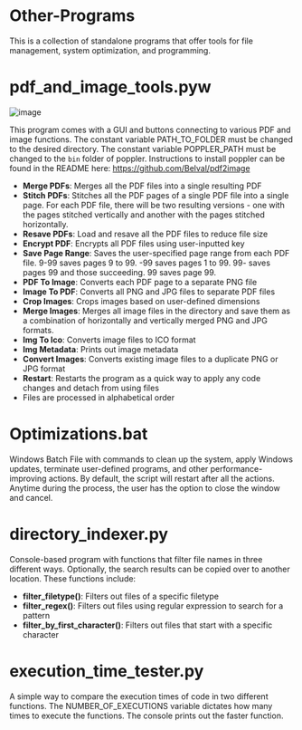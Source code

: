 # Other-Programs

This is a collection of standalone programs that offer tools for file management, system optimization, and programming.

# pdf_and_image_tools.pyw

![image](https://user-images.githubusercontent.com/86848773/208513617-40b3e4df-9212-4ab5-be8a-a4891a100c11.png)

This program comes with a GUI and buttons connecting to various PDF and image functions. The constant variable
PATH_TO_FOLDER must be changed to the desired directory. The constant variable POPPLER_PATH must be changed to
the ```bin``` folder of poppler. Instructions to install poppler can be found in the README
here: https://github.com/Belval/pdf2image

* **Merge PDFs**: Merges all the PDF files into a single resulting PDF
* **Stitch PDFs**: Stitches all the PDF pages of a single PDF file into a single page. For each PDF file, there will be two resulting versions - one with the pages stitched vertically and another with the pages stitched horizontally.
* **Resave PDFs**: Load and resave all the PDF files to reduce file size
* **Encrypt PDF**: Encrypts all PDF files using user-inputted key
* **Save Page Range**: Saves the user-specified page range from each PDF file. 9-99 saves pages 9 to 99. -99 saves pages 1 to 99. 99- saves pages 99 and those succeeding. 99 saves page 99.
* **PDF To Image**: Converts each PDF page to a separate PNG file
* **Image To PDF**: Converts all PNG and JPG files to separate PDF files
* **Crop Images**: Crops images based on user-defined dimensions
* **Merge Images**: Merges all image files in the directory and save them as a combination of horizontally and vertically merged PNG and JPG formats.
* **Img To Ico**: Converts image files to ICO format
* **Img Metadata**: Prints out image metadata
* **Convert Images**: Converts existing image files to a duplicate PNG or JPG format
* **Restart**: Restarts the program as a quick way to apply any code changes and detach from using files
* Files are processed in alphabetical order

# Optimizations.bat

Windows Batch File with commands to clean up the system, apply Windows updates, terminate user-defined programs, and
other performance-improving actions. By default, the script will restart after all the actions. Anytime during the
process, the user has the option to close the window and cancel.

# directory_indexer.py

Console-based program with functions that filter file names in three different ways. Optionally, the search results can
be copied over to another location. These functions include:

* **filter_filetype()**: Filters out files of a specific filetype
* **filter_regex()**: Filters out files using regular expression to search for a pattern
* **filter_by_first_character()**: Filters out files that start with a specific character

# execution_time_tester.py

A simple way to compare the execution times of code in two different functions. The NUMBER_OF_EXECUTIONS variable
dictates how many times to execute the functions. The console prints out the faster function.
